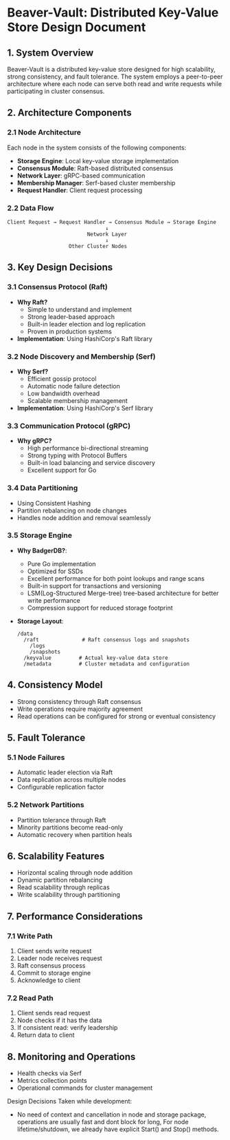 # Beaver-Vault: Distributed Key-Value Store Design Document

## 1. System Overview
Beaver-Vault is a distributed key-value store designed for high scalability, strong consistency, and fault tolerance. The system employs a peer-to-peer architecture where each node can serve both read and write requests while participating in cluster consensus.

## 2. Architecture Components

### 2.1 Node Architecture
Each node in the system consists of the following components:
- **Storage Engine**: Local key-value storage implementation
- **Consensus Module**: Raft-based distributed consensus
- **Network Layer**: gRPC-based communication
- **Membership Manager**: Serf-based cluster membership
- **Request Handler**: Client request processing

### 2.2 Data Flow
```
Client Request → Request Handler → Consensus Module → Storage Engine
                                ↓
                          Network Layer
                                ↓
                    Other Cluster Nodes
```

## 3. Key Design Decisions

### 3.1 Consensus Protocol (Raft)
- **Why Raft?**
  - Simple to understand and implement
  - Strong leader-based approach
  - Built-in leader election and log replication
  - Proven in production systems
- **Implementation**: Using HashiCorp's Raft library

### 3.2 Node Discovery and Membership (Serf)
- **Why Serf?**
  - Efficient gossip protocol
  - Automatic node failure detection
  - Low bandwidth overhead
  - Scalable membership management
- **Implementation**: Using HashiCorp's Serf library

### 3.3 Communication Protocol (gRPC)
- **Why gRPC?**
  - High performance bi-directional streaming
  - Strong typing with Protocol Buffers
  - Built-in load balancing and service discovery
  - Excellent support for Go

### 3.4 Data Partitioning
- Using Consistent Hashing
- Partition rebalancing on node changes
- Handles node addition and removal seamlessly

### 3.5 Storage Engine
- **Why BadgerDB?**: 
    - Pure Go implementation
    - Optimized for SSDs
    - Excellent performance for both point lookups and range scans
    - Built-in support for transactions and versioning
    - LSM(Log-Structured Merge-tree) tree-based architecture for better write performance
    - Compression support for reduced storage footprint
  
- **Storage Layout**:
  ```
  /data
    /raft              # Raft consensus logs and snapshots
      /logs
      /snapshots
    /keyvalue         # Actual key-value data store
    /metadata         # Cluster metadata and configuration
  ```

## 4. Consistency Model
- Strong consistency through Raft consensus
- Write operations require majority agreement
- Read operations can be configured for strong or eventual consistency

## 5. Fault Tolerance
### 5.1 Node Failures
- Automatic leader election via Raft
- Data replication across multiple nodes
- Configurable replication factor

### 5.2 Network Partitions
- Partition tolerance through Raft
- Minority partitions become read-only
- Automatic recovery when partition heals

## 6. Scalability Features
- Horizontal scaling through node addition
- Dynamic partition rebalancing
- Read scalability through replicas
- Write scalability through partitioning

## 7. Performance Considerations
### 7.1 Write Path
1. Client sends write request
2. Leader node receives request
3. Raft consensus process
4. Commit to storage engine
5. Acknowledge to client

### 7.2 Read Path
1. Client sends read request
2. Node checks if it has the data
3. If consistent read: verify leadership
4. Return data to client

## 8. Monitoring and Operations
- Health checks via Serf
- Metrics collection points
- Operational commands for cluster management

Design Decisions Taken while development:
  - No need of context and cancellation in node and storage package, operations are usually fast and dont block for long, For node lifetime/shutdown, we already have explicit Start() and Stop() methods.